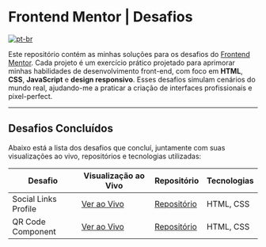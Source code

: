 # Frontend Mentor | Desafios
[![pt-br](https://img.shields.io/badge/lang-pt--br-green.svg)](README.pt-br.md)

Este repositório contém as minhas soluções para os desafios do [Frontend Mentor](https://www.frontendmentor.io). Cada projeto é um exercício prático projetado para aprimorar minhas habilidades de desenvolvimento front-end, com foco em **HTML**, **CSS**, **JavaScript** e **design responsivo**. Esses desafios simulam cenários do mundo real, ajudando-me a praticar a criação de interfaces profissionais e pixel-perfect.

---

## Desafios Concluídos  

Abaixo está a lista dos desafios que concluí, juntamente com suas visualizações ao vivo, repositórios e tecnologias utilizadas:

| Desafio | Visualização ao Vivo |Repositório | Tecnologias |
|---|---|---|---|
| Social Links Profile    | [Ver ao Vivo](https://ronogue.github.io/frontend-mentor-challenges/social-links-profile/) | [Repositório](https://github.com/ronogue/frontend-mentor-challenges/tree/main/social-links-profile) | HTML, CSS          |
| QR Code Component       | [Ver ao Vivo](https://ronogue.github.io/frontend-mentor-challenges/qr-code-component/)    | [Repositório](https://github.com/ronogue/frontend-mentor-challenges/tree/main/qr-code-component)    | HTML, CSS          |
